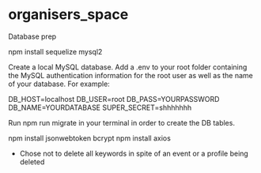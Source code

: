 # organisers_space

Database prep

npm install sequelize mysql2

Create a local MySQL database.
Add a .env to your root folder containing the MySQL authentication information for the root user as well as the name of your database. For example:

DB_HOST=localhost
DB_USER=root
DB_PASS=YOURPASSWORD
DB_NAME=YOURDATABASE
SUPER_SECRET=shhhhhhh

Run npm run migrate in your terminal in order to create the DB tables.

npm install jsonwebtoken bcrypt
npm install axios

- Chose not to delete all keywords in spite of an event or a profile being deleted
